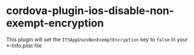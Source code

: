 # cordova-plugin-ios-disable-non-exempt-encryption

This plugin will set the `ITSAppUsesNonExemptEncryption` key to `false` in your *-Info.plist file
